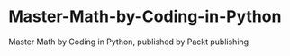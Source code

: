 


# Master-Math-by-Coding-in-Python
Master Math by Coding in Python, published by Packt publishing
